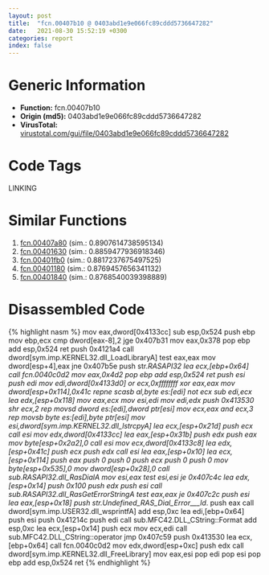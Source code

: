 ```yaml
---
layout: post
title:  "fcn.00407b10 @ 0403abd1e9e066fc89cddd5736647282"
date:   2021-08-30 15:52:19 +0300
categories: report
index: false
---
```


# Generic Information
- **Function:** fcn.00407b10
- **Origin (md5):** 0403abd1e9e066fc89cddd5736647282
- **VirusTotal:** [virustotal.com/gui/file/0403abd1e9e066fc89cddd5736647282][virustotal_ref]

# Code Tags
<span class="tag" id="LINKING">LINKING</span>


# Similar Functions

1. [fcn.00407a80][similar_1_ref] (sim.: 0.8907614738595134)
2. [fcn.00401630][similar_2_ref] (sim.: 0.8859477936918346)
3. [fcn.00401fb0][similar_3_ref] (sim.: 0.8817237675497525)
4. [fcn.00401180][similar_4_ref] (sim.: 0.8769457656341132)
5. [fcn.00401840][similar_5_ref] (sim.: 0.8768540039398889)


# Disassembled Code

{% highlight nasm %}
mov eax,dword[0x4133cc]
sub esp,0x524
push ebp
mov ebp,ecx
cmp dword[eax-8],2
jge 0x407b31
mov eax,0x378
pop ebp
add esp,0x524
ret 
push 0x4121a4
call dword[sym.imp.KERNEL32.dll_LoadLibraryA]
test eax,eax
mov dword[esp+4],eax
jne 0x407b5e
push str._RASAPI32
lea ecx,[ebp+0x64]
call fcn.0040c0d2
mov eax,0x4d2
pop ebp
add esp,0x524
ret 
push esi
push edi
mov edi,dword[0x4133d0]
or ecx,0xffffffff
xor eax,eax
mov dword[esp+0x114],0x41c
repne scasb al,byte es:[edi]
not ecx
sub edi,ecx
lea edx,[esp+0x118]
mov eax,ecx
mov esi,edi
mov edi,edx
push 0x413530
shr ecx,2
rep movsd dword es:[edi],dword ptr[esi]
mov ecx,eax
and ecx,3
rep movsb byte es:[edi],byte ptr[esi]
mov esi,dword[sym.imp.KERNEL32.dll_lstrcpyA]
lea ecx,[esp+0x21d]
push ecx
call esi
mov edx,dword[0x4133cc]
lea eax,[esp+0x31b]
push edx
push eax
mov byte[esp+0x2a2],0
call esi
mov ecx,dword[0x4133c8]
lea edx,[esp+0x41c]
push ecx
push edx
call esi
lea eax,[esp+0x10]
lea ecx,[esp+0x114]
push eax
push 0
push 0
push ecx
push 0
push 0
mov byte[esp+0x535],0
mov dword[esp+0x28],0
call sub.RASAPI32.dll_RasDialA
mov esi,eax
test esi,esi
je 0x407c4c
lea edx,[esp+0x14]
push 0x100
push edx
push esi
call sub.RASAPI32.dll_RasGetErrorStringA
test eax,eax
je 0x407c2c
push esi
lea eax,[esp+0x18]
push str.Undefined_RAS_Dial_Error___ld_.
push eax
call dword[sym.imp.USER32.dll_wsprintfA]
add esp,0xc
lea edi,[ebp+0x64]
push esi
push 0x41214c
push edi
call sub.MFC42.DLL_CString::Format
add esp,0xc
lea ecx,[esp+0x14]
push ecx
mov ecx,edi
call sub.MFC42.DLL_CString::operator
jmp 0x407c59
push 0x413530
lea ecx,[ebp+0x64]
call fcn.0040c0d2
mov edx,dword[esp+0xc]
push edx
call dword[sym.imp.KERNEL32.dll_FreeLibrary]
mov eax,esi
pop edi
pop esi
pop ebp
add esp,0x524
ret 
{% endhighlight %}


[similar_1_ref]: /report/fcn.00407a80@fac4f0be03ac37bd8be7ef737cdcee10
[similar_2_ref]: /report/fcn.00401630@a2475448bf4050c1583e1970984a4d00
[similar_3_ref]: /report/fcn.00401fb0@fac4f0be03ac37bd8be7ef737cdcee10
[similar_4_ref]: /report/fcn.00401180@2d591d102f09b733d7d0e893e5642beb
[similar_5_ref]: /report/fcn.00401840@a2475448bf4050c1583e1970984a4d00
[virustotal_ref]: https://www.virustotal.com/gui/file/0403abd1e9e066fc89cddd5736647282